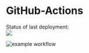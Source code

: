 # GitHub-Actions

Status of last deployment:<br>
<img src="https://github.com/likvipavel/GitHub-Actions/workflows/GitHub-Actions-1/badge.svg?branch=master"><br>


![example workflow](https://github.com/github/docs/actions/workflows/main.yml/badge.svg)
